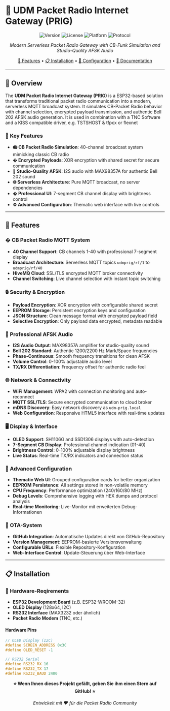 # 📡 UDM Packet Radio Internet Gateway (PRIG)

<div align="center">

![Version](https://img.shields.io/badge/version-3.0.0-blue.svg)
![License](https://img.shields.io/badge/license-MIT-green.svg)
![Platform](https://img.shields.io/badge/platform-ESP32-red.svg)
![Protocol](https://img.shields.io/badge/protocol-MQTT%20%7C%20AFSK%20%7C%20KISS-orange.svg)

*Modern Serverless Packet Radio Gateway with CB-Funk Simulation and Studio-Quality AFSK Audio*

[🚀 Features](#-features) • [📋 Installation](#-installation) • [🔧 Configuration](#-configuration) • [📖 Documentation](#-documentation)

</div>

---

## 🎯 Overview

The **UDM Packet Radio Internet Gateway (PRIG)** is a ESP32-based solution that transforms traditional packet radio communication into a modern, serverless MQTT broadcast system. It simulates CB-Packet Radio behavior with channel selection, encrypted payload transmission, and authentic Bell 202 AFSK audio generation. It is used in combination with a TNC Software and a KISS compatible driver, e.g. TSTSHOST & tfpcx or flexnet

### 🌟 Key Features

- **📻 CB Packet Radio Simulation**: 40-channel broadcast system mimicking classic CB radio
- **� Encrypted Payloads**: XOR encryption with shared secret for secure communication
- **🎵 Studio-Quality AFSK**: I2S audio with MAX98357A for authentic Bell 202 sound
- **🌐 Serverless Architecture**: Pure MQTT broadcast, no server dependencies
- **� Professional UI**: 7-segment CB channel display with brightness control
- **⚙️ Advanced Configuration**: Thematic web interface with live controls

---

## 🚀 Features

### � CB Packet Radio MQTT System
- **40 Channel Support**: CB channels 1-40 with professional 7-segment display
- **Broadcast Architecture**: Serverless MQTT topics `udmprig/rf/1` to `udmprig/rf/40`
- **HiveMQ Cloud**: SSL/TLS encrypted MQTT broker connectivity
- **Channel Switching**: Live channel selection with instant topic switching

### 🔒 Security & Encryption
- **Payload Encryption**: XOR encryption with configurable shared secret
- **EEPROM Storage**: Persistent encryption keys and configuration
- **JSON Structure**: Clean message format with encrypted payload field
- **Selective Encryption**: Only payload data encrypted, metadata readable

### 🎵 Professional AFSK Audio
- **I2S Audio Output**: MAX98357A amplifier for studio-quality sound
- **Bell 202 Standard**: Authentic 1200/2200 Hz Mark/Space frequencies
- **Phase-Continuous**: Smooth frequency transitions for clean AFSK
- **Volume Control**: 0-100% adjustable audio level
- **TX/RX Differentiation**: Frequency offset for authentic radio feel

### 🌐 Network & Connectivity
- **WiFi Management**: WPA2 with connection monitoring and auto-reconnect
- **MQTT SSL/TLS**: Secure encrypted communication to cloud broker
- **mDNS Discovery**: Easy network discovery as `udm-prig.local`
- **Web Configuration**: Responsive HTML5 interface with real-time updates

### 🖥️ Display & Interface
- **OLED Support**: SH1106G and SSD1306 displays with auto-detection
- **7-Segment CB Display**: Professional channel indication (01-40)
- **Brightness Control**: 0-100% adjustable display brightness
- **Live Status**: Real-time TX/RX indicators and connection status

### 🔧 Advanced Configuration
- **Thematic Web UI**: Grouped configuration cards for better organization
- **EEPROM Persistence**: All settings stored in non-volatile memory
- **CPU Frequency**: Performance optimization (240/160/80 MHz)
- **Debug Levels**: Comprehensive logging with HEX dumps and protocol analysis
- **Real-time Monitoring**: Live-Monitor mit erweiterten Debug-Informationen

### 🔄 OTA-System
- **GitHub Integration**: Automatische Updates direkt von GitHub-Repository
- **Version Management**: EEPROM-basierte Versionsverwaltung
- **Configurable URLs**: Flexible Repository-Konfiguration
- **Web-Interface Control**: Update-Steuerung über Web-Interface

---

## 📋 Installation

### 🔌 Hardware-Reqirements

- **ESP32 Development Board** (z.B. ESP32-WROOM-32)
- **OLED Display** (128x64, I2C)
- **RS232 Interface** (MAX3232 oder ähnlich)
- **Packet Radio Modem** (TNC, etc.)


#### Hardware Pins
```cpp
// OLED Display (I2C)
#define SCREEN_ADDRESS 0x3C
#define OLED_RESET -1

// RS232 Serial
#define RS232_RX 16
#define RS232_TX 17
#define RS232_BAUD 2400
```


<div align="center">

**⭐ Wenn Ihnen dieses Projekt gefällt, geben Sie ihm einen Stern auf GitHub! ⭐**

*Entwickelt mit ❤️ für die Packet Radio Community*

</div>